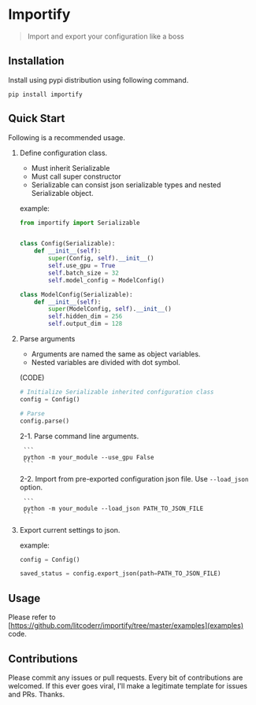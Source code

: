 # Importify
> Import and export your configuration like a boss

## Installation
Install using pypi distribution using following command.

```
pip install importify
```

## Quick Start
Following is a recommended usage.

1. Define configuration class.

    - Must inherit Serializable
    - Must call super constructor
    - Serializable can consist json serializable types and nested Serializable object.
    
    example:
    
    ```python
    from importify import Serializable


    class Config(Serializable):
        def __init__(self):
            super(Config, self).__init__() 
            self.use_gpu = True
            self.batch_size = 32
            self.model_config = ModelConfig()

    class ModelConfig(Serializable):
        def __init__(self):
            super(ModelConfig, self).__init__()
            self.hidden_dim = 256
            self.output_dim = 128
    ```

2. Parse arguments

    - Arguments are named the same as object variables.
    - Nested variables are divided with dot symbol.
    
    (CODE)
    
    ```python
    # Initialize Serializable inherited configuration class
    config = Config()

    # Parse
    config.parse()
    ```
    
    2-1. Parse command line arguments.

        ```
        python -m your_module --use_gpu False
        ```

    2-2. Import from pre-exported configuration json file. Use ```--load_json``` option.
    
        ```
        python -m your_module --load_json PATH_TO_JSON_FILE
        ```

3. Export current settings to json.

    example:
    
    ```python
    config = Config()
   
    saved_status = config.export_json(path=PATH_TO_JSON_FILE)
    ```
   
## Usage
Please refer to [https://github.com/litcoderr/importify/tree/master/examples](examples) code.

## Contributions
Please commit any issues or pull requests. Every bit of contributions are welcomed.
If this ever goes viral, I'll make a legitimate template for issues and PRs. Thanks.

